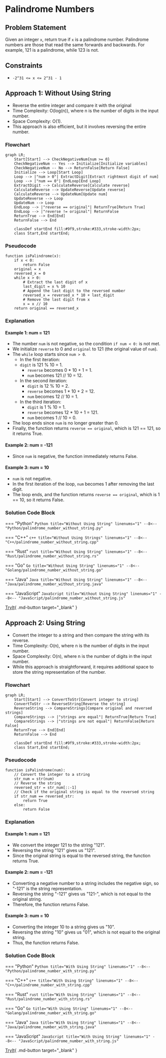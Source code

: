 # Palindrome Numbers

## Problem Statement

Given an integer `x`, return true if `x` is a palindrome number. Palindrome numbers are those that read the same forwards and backwards. For example, 121 is a palindrome, while 123 is not.

## Constraints

- `-2^31 <= x <= 2^31 - 1`

## Approach 1: Without Using String

- Reverse the entire integer and compare it with the original
- Time Complexity: O(log(n)), where n is the number of digits in the input number.
- Space Complexity: O(1).
- This approach is also efficient, but it involves reversing the entire number.

### Flowchart

``` mermaid
graph LR;
    Start[Start] --> CheckNegativeNum{num >= 0}
    CheckNegativeNum -- Yes --> Initialize[Initialize variables]
    CheckNegativeNum -- No --> ReturnFalse[Return False]
    Initialize --> Loop[Start Loop]
    Loop --> |"num > 0"| ExtractDigit[Extract rightmost digit of num]
    Loop --> |"num == 0"| EndLoop[End Loop]
    ExtractDigit --> CalculateReverse[Calculate reverse]
    CalculateReverse --> UpdateReverse[Update reverse]
    CalculateReverse --> UpdateNum[Update num]
    UpdateReverse --> Loop
    UpdateNum --> Loop
    EndLoop --> |"reverse == original"| ReturnTrue[Return True]
    EndLoop --> |"reverse != original"| ReturnFalse
    ReturnTrue --> End[End]
    ReturnFalse --> End

    classDef startEnd fill:#9f9,stroke:#333,stroke-width:2px;
    class Start,End startEnd;
```

### Pseudocode

```plaintext
function isPalindrome(x):
    if x < 0:
        return False
    original = x
    reversed_x = 0
    while x > 0:
        # Extract the last digit of x
        last_digit = x % 10
        # Append the last digit to the reversed number
        reversed_x = reversed_x * 10 + last_digit
        # Remove the last digit from x
        x = x // 10
    return original == reversed_x
```

### Explanation

#### Example 1: num = 121

- The number `num` is not negative, so the condition `if num < 0:` is not met.
- We initialize `reverse` to 0 and `original` to 121 (the original value of `num`).
- The `while` loop starts since `num > 0`.
  - In the first iteration:
  - `digit` is 121 % 10 = 1.
    - `reverse` becomes 0 * 10 + 1 = 1.
    - `num` becomes 121 // 10 = 12.
  - In the second iteration:
    - `digit` is 12 % 10 = 2.
    - `reverse` becomes 1 * 10 + 2 = 12.
    - `num` becomes 12 // 10 = 1.
  - In the third iteration:
    - `digit` is 1 % 10 = 1.
    - `reverse` becomes 12 * 10 + 1 = 121.
    - `num` becomes 1 // 10 = 0.
- The loop ends since `num` is no longer greater than 0.
- Finally, the function returns `reverse == original`, which is 121 == 121, so it returns True.

#### Example 2: num = -121

- Since `num` is negative, the function immediately returns False.

#### Example 3: num = 10

- `num` is not negative.
- In the first iteration of the loop, `num` becomes 1 after removing the last digit.
- The loop ends, and the function returns `reverse == original`, which is 1 == 10, so it returns False.

### Solution Code Block

=== "Python"
    ``` Python title="Without Using String" linenums="1"
    --8<-- "Python/palindrome_number_without_string.py"
    ```

=== "C++"
    ``` c++ title="Without Using Strings" linenums="1"
    --8<-- "C++/palindrome_number_without_string.cpp"
    ```

=== "Rust"
    ``` rust title="Without Using String" linenums="1"
    --8<-- "Rust/palindrome_number_without_string.rs"
    ```

=== "Go"
    ``` Go title="Without Using String" linenums="1"
    --8<-- "Golang/palindrome_number_without_string.go"
    ```

=== "Java"
    ``` Java title="Without Using String" linenums="1"
    --8<-- "Java/palindrome_number_without_string.java"
    ```

=== "JavaScript"
    ``` JavaScript title="Without Using String" linenums="1"
    --8<-- "JavaScript/palindrome_number_without_string.js"
    ```

[TryIt](https://repl.it/languages){ .md-button target="_blank" }

## Approach 2: Using String

- Convert the integer to a string and then compare the string with its reverse.
- Time Complexity: O(n), where n is the number of digits in the input number.
- Space Complexity: O(n), where n is the number of digits in the input number.
- While this approach is straightforward, it requires additional space to store the string representation of the number.

### Flowchart

``` mermaid
graph LR;
    Start[Start] --> ConvertToStr[Convert integer to string]
    ConvertToStr --> ReverseString[Reverse the string]
    ReverseString --> CompareStrings[Compare original and reversed strings]
    CompareStrings --> |"strings are equal"| ReturnTrue[Return True]
    CompareStrings --> |"strings are not equal"| ReturnFalse[Return False]
    ReturnTrue --> End[End]
    ReturnFalse --> End

    classDef startEnd fill:#9f9,stroke:#333,stroke-width:2px;
    class Start,End startEnd;
```

### Pseudocode

```plaintext
function isPalindrome(num):
    // Convert the integer to a string
    str_num = str(num)
    // Reverse the string
    reversed_str = str_num[::-1]
    // Check if the original string is equal to the reversed string
    if str_num == reversed_str:
        return True
    else:
        return False
```

### Explanation

#### Example 1: num = 121

- We convert the integer 121 to the string "121".
- Reversing the string "121" gives us "121".
- Since the original string is equal to the reversed string, the function returns True.

#### Example 2: num = -121

- Converting a negative number to a string includes the negative sign, so "-121" is the string representation.
- Reversing the string "-121" gives us "121-", which is not equal to the original string.
- Therefore, the function returns False.

#### Example 3: num = 10

- Converting the integer 10 to a string gives us "10".
- Reversing the string "10" gives us "01", which is not equal to the original string.
- Thus, the function returns False.

### Solution Code Block

=== "Python"
    ``` Python title="With Using String" linenums="1"
    --8<-- "Python/palindrome_number_with_string.py"
    ```

=== "C++"
    ``` c++ title="With Using String" linenums="1"
    --8<-- "C++/palindrome_number_with_string.cpp"
    ```

=== "Rust"
    ``` rust title="With Using String" linenums="1"
    --8<-- "Rust/palindrome_number_with_string.rs"
    ```

=== "Go"
    ``` Go title="With Using String" linenums="1"
    --8<-- "Golang/palindrome_number_with_string.go"
    ```

=== "Java"
    ``` Java title="With Using String" linenums="1"
    --8<-- "Java/palindrome_number_with_string.java"
    ```

=== "JavaScript"
    ``` JavaScript title="With Using String" linenums="1"
    --8<-- "JavaScript/palindrome_number_with_string.js"
    ```

[TryIt](https://repl.it/languages){ .md-button target="_blank" }